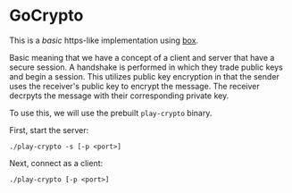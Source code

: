 # GoCrypto

This is a *basic* https-like implementation using [box](https://godoc.org/golang.org/x/crypto/nacl/box).

Basic meaning that we have a concept of a client and server that have a secure session. A handshake is performed in which they
trade public keys and begin a session. This utilizes public key encryption in that the sender uses the receiver's public key to encrypt the message. The receiver
decrpyts the message with their corresponding private key.

To use this, we will use the prebuilt ```play-crypto``` binary.

First, start the server:

```./play-crypto -s [-p <port>]```

Next, connect as a client:

```./play-crypto [-p <port>]```

